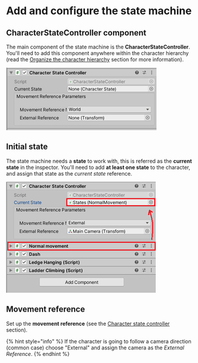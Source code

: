 # Add and configure the state machine

## CharacterStateController component

The main component of the state machine is the **CharacterStateController**. You'll need to add this component anywhere within the character hierarchy (read the [Organize the character hierarchy](../organize-the-character-hierarchy.md) section for more information).

![](<../../../.gitbook/assets/imagen (72).png>)

## Initial state

The state machine needs a **state** to work with, this is referred as the **current state** in the inspector. You'll need to add **at least one state** to the character, and assign that state as the _current state_ reference.

![](<../../../.gitbook/assets/imagen (75).png>)

## Movement reference

Set up the **movement reference** (see the [Character state controller](../../../fundamentals/implementation/character-state-controller.md#movement-reference) section).&#x20;

{% hint style="info" %}
If the character is going to follow a camera direction (common case) choose "External" and assign the camera as the _External Reference_.
{% endhint %}
